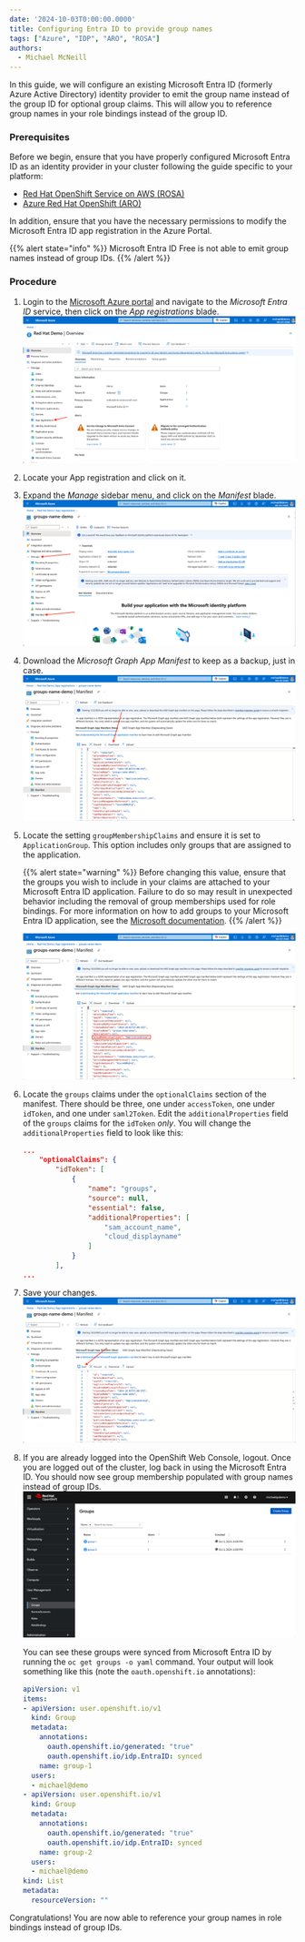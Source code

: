```yaml
---
date: '2024-10-03T0:00:00.0000'
title: Configuring Entra ID to provide group names
tags: ["Azure", "IDP", "ARO", "ROSA"]
authors:
  - Michael McNeill
---
```


In this guide, we will configure an existing Microsoft Entra ID (formerly Azure Active Directory) identity provider to emit the group name instead of the group ID for optional group claims. This will allow you to reference group names in your role bindings instead of the group ID. 

### Prerequisites

Before we begin, ensure that you have properly configured Microsoft Entra ID as an identity provider in your cluster following the guide specific to your platform:
* [Red Hat OpenShift Service on AWS (ROSA)](https://docs.openshift.com/rosa/cloud_experts_tutorials/cloud-experts-entra-id-idp.html)
* [Azure Red Hat OpenShift (ARO)](../group-claims/aro/)

In addition, ensure that you have the necessary permissions to modify the Microsoft Entra ID app registration in the Azure Portal.

{{% alert state="info" %}}
Microsoft Entra ID Free is not able to emit group names instead of group IDs. 
{{% /alert %}}

### Procedure

1. Login to the [Microsoft Azure portal](https://portal.azure.com) and navigate to the _Microsoft Entra ID_ service, then click on the _App registrations_ blade. 
![Azure Portal - Microsoft Entra ID with arrow pointing at the App registrations menu item](./images/entra-id-blade.png)

1. Locate your App registration and click on it. 

1. Expand the _Manage_ sidebar menu, and click on the _Manifest_ blade.
![Azure Portal - App registration overview page with arrow pointing at the Manage sidebar menu and the Manifest blade](./images/app-registrations-overview.png)

1. Download the _Microsoft Graph App Manifest_ to keep as a backup, just in case.
![Azure Portal - App registration manifest with arrow pointing at the Download button](./images/entra-id-manifest-download.png)

1. Locate the setting `groupMembershipClaims` and ensure it is set to `ApplicationGroup`. This option includes only groups that are assigned to the application.

    {{% alert state="warning" %}}
    Before changing this value, ensure that the groups you wish to include in your claims are attached to your Microsoft Entra ID application. Failure to do so may result in unexpected behavior including the removal of group memberships used for role bindings. For more information on how to add groups to your Microsoft Entra ID application, see the [Microsoft documentation](https://learn.microsoft.com/en-us/entra/identity/enterprise-apps/assign-user-or-group-access-portal).
    {{% /alert %}}

    ![Azure Portal - App registration manifest with groupMembershipClaims value highlighted](./images/entra-id-manifest-groupmembershipclaims.png)

1. Locate the `groups` claims under the `optionalClaims` section of the manifest. There should be three, one under `accessToken`, one under `idToken`, and one under `saml2Token`. Edit the `additionalProperties` field of the `groups` claims for the `idToken` _only_. You will change the `additionalProperties` field to look like this:
    ```json
    ...
        "optionalClaims": {
            "idToken": [
                {
                    "name": "groups",
                    "source": null,
                    "essential": false,
                    "additionalProperties": [
                        "sam_account_name",
                        "cloud_displayname"
                    ]
                }
            ],
    ...
    ```

1. Save your changes.
![Azure Portal - App registration manifest with arrow pointing at the Save button](./images/entra-id-manifest-save.png)

1. If you are already logged into the OpenShift Web Console, logout. Once you are logged out of the cluster, log back in using the Microsoft Entra ID. You should now see group membership populated with group names instead of group IDs.
![OpenShift Web Console - Groups page demonstrating Entra ID created groups](./images/openshift-groups.png)

    You can see these groups were synced from Microsoft Entra ID by running the `oc get groups -o yaml` command. Your output will look something like this (note the `oauth.openshift.io` annotations):

    ```yaml
    apiVersion: v1
    items:
    - apiVersion: user.openshift.io/v1
      kind: Group
      metadata:
        annotations:
          oauth.openshift.io/generated: "true"
          oauth.openshift.io/idp.EntraID: synced
        name: group-1
      users:
      - michael@demo
    - apiVersion: user.openshift.io/v1
      kind: Group
      metadata:
        annotations:
          oauth.openshift.io/generated: "true"
          oauth.openshift.io/idp.EntraID: synced
        name: group-2
      users:
      - michael@demo
    kind: List
    metadata:
      resourceVersion: ""
    ```

Congratulations! You are now able to reference your group names in role bindings instead of group IDs.